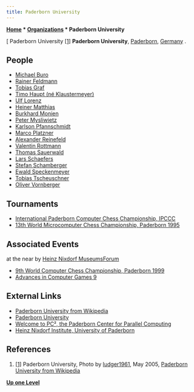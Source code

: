 ```yaml
---
title: Paderborn University
---
```

**[Home](Home "Home") \* [Organizations](Organizations "Organizations") \* Paderborn University**



[ Paderborn University <a id="cite-note-1" href="#cite-ref-1">[1]</a>
**Paderborn University**, [Paderborn](https://en.wikipedia.org/wiki/Paderborn), [Germany](https://en.wikipedia.org/wiki/Germany) .



## People


* [Michael Buro](Michael_Buro "Michael Buro")
* [Rainer Feldmann](Rainer_Feldmann "Rainer Feldmann")
* [Tobias Graf](index.php?title=Tobias_Graf&action=edit&redlink=1 "Tobias Graf (page does not exist)")
* [Timo Haupt (né Klaustermeyer)](Timo_Haupt "Timo Haupt")
* [Ulf Lorenz](Ulf_Lorenz "Ulf Lorenz")
* [Heiner Matthias](Heiner_Matthias "Heiner Matthias")
* [Burkhard Monien](Burkhard_Monien "Burkhard Monien")
* [Peter Mysliwietz](Peter_Mysliwietz "Peter Mysliwietz")
* [Karlson Pfannschmidt](Karlson_Pfannschmidt "Karlson Pfannschmidt")
* [Marco Platzner](index.php?title=Marco_Platzner&action=edit&redlink=1 "Marco Platzner (page does not exist)")
* [Alexander Reinefeld](Alexander_Reinefeld "Alexander Reinefeld")
* [Valentin Rottmann](Valentin_Rottmann "Valentin Rottmann")
* [Thomas Sauerwald](index.php?title=Thomas_Sauerwald&action=edit&redlink=1 "Thomas Sauerwald (page does not exist)")
* [Lars Schaefers](index.php?title=Lars_Schaefers&action=edit&redlink=1 "Lars Schaefers (page does not exist)")
* [Stefan Schamberger](index.php?title=Stefan_Schamberger&action=edit&redlink=1 "Stefan Schamberger (page does not exist)")
* [Ewald Speckenmeyer](Ewald_Speckenmeyer "Ewald Speckenmeyer")
* [Tobias Tscheuschner](index.php?title=Tobias_Tscheuschner&action=edit&redlink=1 "Tobias Tscheuschner (page does not exist)")
* [Oliver Vornberger](Oliver_Vornberger "Oliver Vornberger")


## Tournaments


* [International Paderborn Computer Chess Championship, IPCCC](IPCCC "IPCCC")
* [13th World Microcomputer Chess Championship, Paderborn 1995](WMCCC_1995 "WMCCC 1995")


## Associated Events


at the near by [Heinz Nixdorf MuseumsForum](Heinz_Nixdorf_MuseumsForum "Heinz Nixdorf MuseumsForum")



* [9th World Computer Chess Championship, Paderborn 1999](WCCC_1999 "WCCC 1999")
* [Advances in Computer Games 9](Advances_in_Computer_Games_9 "Advances in Computer Games 9")


## External Links


* [Paderborn University from Wikipedia](https://en.wikipedia.org/wiki/Paderborn_University)
* [Paderborn University](http://www.uni-paderborn.de/en/)
* [Welcome to PC², the Paderborn Center for Parallel Computing](http://pc2.uni-paderborn.de/)
* [Heinz Nixdorf Institute, University of Paderborn](http://wwwhni.uni-paderborn.de/en/)


## References


1. <a id="cite-ref-1" href="#cite-note-1">[1]</a> Paderborn University, Photo by [ludger1961](https://commons.wikimedia.org/wiki/User:Ludger1961), May 2005, [Paderborn University from Wikipedia](https://commons.wikimedia.org/wiki/User:Ludger1961)

**[Up one Level](Organizations "Organizations")**







 
